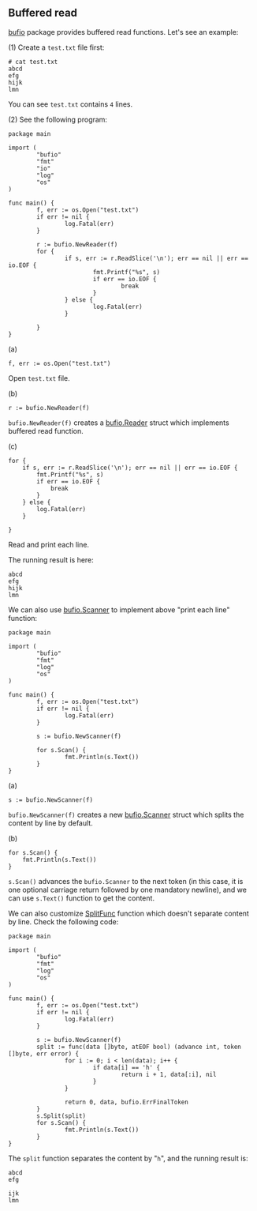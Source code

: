 Buffered read
----
[bufio](https://golang.org/pkg/bufio/) package provides buffered read functions. Let's see an example:  

(1) Create a `test.txt` file first:  

	# cat test.txt
	abcd
	efg
	hijk
	lmn
You can see `test.txt` contains `4` lines.  

(2) See the following program:  

	package main

	import (
	        "bufio"
	        "fmt"
	        "io"
	        "log"
	        "os"
	)
	
	func main() {
	        f, err := os.Open("test.txt")
	        if err != nil {
	                log.Fatal(err)
	        }
	
	        r := bufio.NewReader(f)
	        for {
	                if s, err := r.ReadSlice('\n'); err == nil || err == io.EOF {
	                        fmt.Printf("%s", s)
	                        if err == io.EOF {
	                                break
	                        }
	                } else {
	                        log.Fatal(err)
	                }
	
	        }
	}


(a)  

	f, err := os.Open("test.txt")
Open `test.txt` file.  

(b)  

	r := bufio.NewReader(f)

`bufio.NewReader(f)` creates a [bufio.Reader](https://golang.org/pkg/bufio/#Reader) struct which implements buffered read function.  

(c)  

	for {
		if s, err := r.ReadSlice('\n'); err == nil || err == io.EOF {
			fmt.Printf("%s", s)
			if err == io.EOF {
				break
			}
		} else {
			log.Fatal(err)
		}

	}
		
Read and print each line.  

The running result is here:  

	abcd
	efg
	hijk
	lmn
We can also use [bufio.Scanner](https://golang.org/pkg/bufio/#Scanner) to implement above "print each line" function:  

	package main

	import (
	        "bufio"
	        "fmt"
	        "log"
	        "os"
	)
	
	func main() {
	        f, err := os.Open("test.txt")
	        if err != nil {
	                log.Fatal(err)
	        }
	
	        s := bufio.NewScanner(f)
	
	        for s.Scan() {
	                fmt.Println(s.Text())
	        }
	}


(a)  

	s := bufio.NewScanner(f)
`bufio.NewScanner(f)` creates a new [bufio.Scanner](https://golang.org/pkg/bufio/#Scanner) struct which splits the content by line by default.  

(b)  

	for s.Scan() {
		fmt.Println(s.Text())
	}
`s.Scan()` advances the `bufio.Scanner` to the next token (in this case, it is one optional carriage return followed by one mandatory newline), and we can use `s.Text()` function to get the content.  

We can also customize [SplitFunc](https://golang.org/pkg/bufio/#SplitFunc) function which doesn't separate content by line. Check the following code:  

	package main

	import (
	        "bufio"
	        "fmt"
	        "log"
	        "os"
	)
	
	func main() {
	        f, err := os.Open("test.txt")
	        if err != nil {
	                log.Fatal(err)
	        }
	
	        s := bufio.NewScanner(f)
	        split := func(data []byte, atEOF bool) (advance int, token []byte, err error) {
	                for i := 0; i < len(data); i++ {
	                        if data[i] == 'h' {
	                                return i + 1, data[:i], nil
	                        }
	                }
	
	                return 0, data, bufio.ErrFinalToken
	        }
	        s.Split(split)
	        for s.Scan() {
	                fmt.Println(s.Text())
	        }
	}

The `split` function separates the content by "`h`", and the running result is:  

	abcd
	efg
	
	ijk
	lmn




